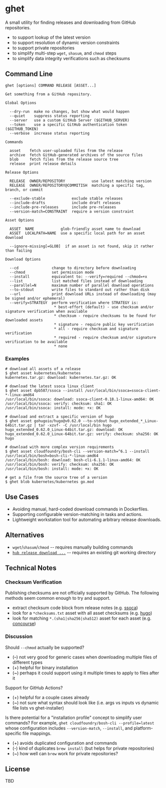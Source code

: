 # ghet

A small utility for finding releases and downloading from GitHub repositories.

 * to support lookup of the latest version
 * to support resolution of dynamic version constraints
 * to support private repositories
 * to simplify multi-step `wget`, `shasum`, and `chmod` steps
 * to simplify data integrity verifications such as checksums

## Command Line

```
ghet [options] COMMAND RELEASE [ASSET...]

Get something from a GitHub repository.

Global Options

  --dry-run  make no changes, but show what would happen
  --quiet    suppress status reporting
  --server   use a custom GitHub Server ($GITHUB_SERVER)
  --token    use a specific GitHub authentication token ($GITHUB_TOKEN)
  --verbose  increase status reporting

Commands

  asset    fetch user-uploaded files from the release
  archive  fetch GitHub-generated archives of the source files
  blob     fetch files from the release source tree
  release  print release details

Release Options

  RELEASE  OWNER/REPOSITORY            use latest matching version
  RELEASE  OWNER/REPOSITORY@COMMITISH  matching a specific tag, branch, or commit

  --exclude-stable            exclude stable releases
  --include-drafts            include draft releases
  --include-pre-releases      include pre-releases
  --version-match=CONSTRAINT  require a version constraint

Asset Options

  ASSET  NAME            glob-friendly asset name to download
  ASSET  LOCALPATH=NAME  use a specific local path for an asset download

  --ignore-missing[=GLOB]  if an asset is not found, skip it rather than failing

Download Options

  --cd               change to directory before downloading
  --chmod            set permission mode
  --install          equivalent to: --verify=required --chmod=+x
  --list             list matched files instead of downloading
  --parallel=N       maximum number of parallel download operations
  --to-stdout        write files to standard out rather than disk
  --url              print download URLs instead of downloading (may be signed and/or ephemeral)
  --verify=STRATEGY  perform verification where STRATEGY is:
                      * best-effort (default) - use checksum and/or signature verification when available
                      * checksum - require checksums to be found for downloaded assets
                      * signature - require public key verification
                      * all - require checksum and signature verification
                      * required - require checksum and/or signature verification to be available
                      * none
```

### Examples

```
# download all assets of a release
$ ghet asset kubernetes/kubernetes
kubernetes.tar.gz: download: kubernetes.tar.gz: OK

# download the latest ssoca linux client
$ ghet asset dpb587/ssoca --install /usr/local/bin/ssoca=ssoca-client-*-linux-amd64
/usr/local/bin/ssoca: download: ssoca-client-0.18.1-linux-amd64: OK
/usr/local/bin/ssoca: verify: checksum: sha1: OK
/usr/local/bin/ssoca: install: mode: +x: OK

# download and extract a specific version of hugo
$ ghet asset gohugoio/hugo@v0.62.0 --to-stdout hugo_extended_*_Linux-64bit.tar.gz | tar -xzvf- -C /usr/local/bin hugo
hugo_extended_0.62.0_Linux-64bit.tar.gz: download: OK
hugo_extended_0.62.0_Linux-64bit.tar.gz: verify: checksum: sha256: OK
hugo

# download with more complex version requirements
$ ghet asset cloudfoundry/bosh-cli --version-match=^6.1 --install /usr/local/bin/bosh=bosh-cli-*-linux-amd64
/usr/local/bin/bosh: download: bosh-cli-6.1.1-linux-amd64: OK
/usr/local/bin/bosh: verify: checksum: sha256: OK
/usr/local/bin/bosh: install: mode: +x: OK

# get a file from the source tree of a version
$ ghet blob kubernetes/kubernetes go.mod
```

## Use Cases

 * Avoiding manual, hard-coded download commands in Dockerfiles.
 * Supporting configurable version-matching in tasks and actions.
 * Lightweight workstation tool for automating arbitrary release downloads.

## Alternatives

 * `wget`/`shasum`/`chmod` -- requires manually building commands
 * [`hub release download ...`](https://github.com/github/hub/blob/3344f0cec5672ed262ec65e5efa4d91e4a6b26db/commands/release.go#L24) -- requires an existing git working directory

## Technical Notes

### Checksum Verification

Publishing checksums are not officially supported by GitHub. The following methods seem common enough to try and support.

 * extract checksum code block from release notes (e.g. [ssoca](https://github.com/dpb587/ssoca/releases/tag/v0.18.1))
 * look for a `*checksums.txt` asset with all asset checksums (e.g. [hugo](https://github.com/gohugoio/hugo/releases/tag/v0.62.0))
 * look for matching `*.(sha1|sha256|sha512)` asset for each asset (e.g. [concourse](https://github.com/concourse/concourse/releases/tag/v5.5.7))

### Discussion

Should `--chmod` actually be supported?

 * (–) not very good for generic cases when downloading multiple files of different types
 * (+) helpful for binary installation
 * (~) perhaps it could support using it multiple times to apply to files after it

Support for GitHub Actions?

 * (+) helpful for a couple cases already
 * (~) not sure what syntax should look like (i.e. args vs inputs vs dynamic file lists vs ghet-installer)

Is there potential for a "installation profile" concept to simplify user commands? For example, `ghet cloudfoundry/bosh-cli --profile=latest` whose configuration includes `--version-match`, `--install`, and platform-specific file mappings.

 * (+) avoids duplicated configuration and commands
 * (-) kind of duplicates `brew install` (but helps for private repositories)
 * (~) how well can `brew` work for private repositories?

## License

TBD

